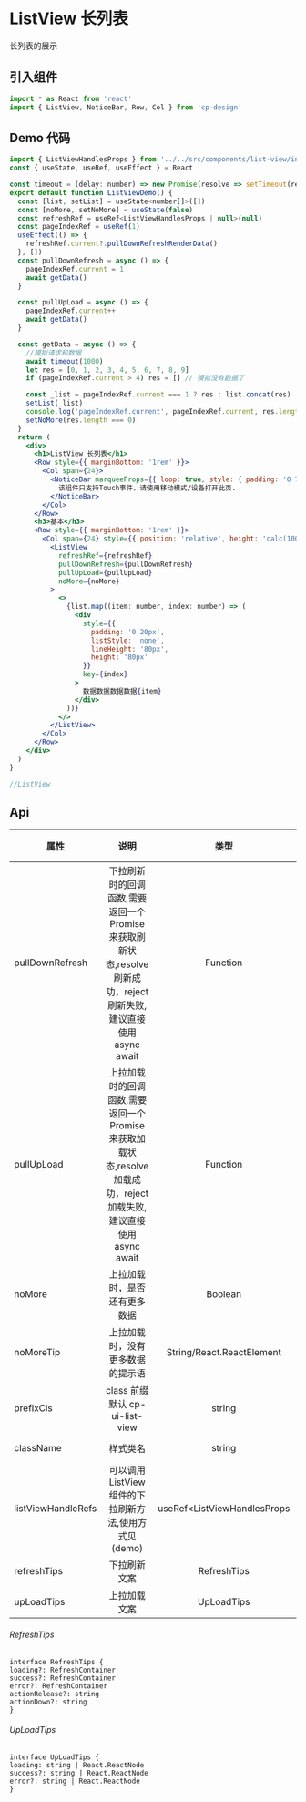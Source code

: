 # ListView 长列表

长列表的展示

## 引入组件

```jsx
import * as React from 'react'
import { ListView, NoticeBar, Row, Col } from 'cp-design'
```

## Demo 代码

```jsx
import { ListViewHandlesProps } from '../../src/components/list-view/interface'
const { useState, useRef, useEffect } = React

const timeout = (delay: number) => new Promise(resolve => setTimeout(resolve, delay))
export default function ListViewDemo() {
  const [list, setList] = useState<number[]>([])
  const [noMore, setNoMore] = useState(false)
  const refreshRef = useRef<ListViewHandlesProps | null>(null)
  const pageIndexRef = useRef(1)
  useEffect(() => {
    refreshRef.current?.pullDownRefreshRenderData()
  }, [])
  const pullDownRefresh = async () => {
    pageIndexRef.current = 1
    await getData()
  }

  const pullUpLoad = async () => {
    pageIndexRef.current++
    await getData()
  }

  const getData = async () => {
    //模拟请求和数据
    await timeout(1000)
    let res = [0, 1, 2, 3, 4, 5, 6, 7, 8, 9]
    if (pageIndexRef.current > 4) res = [] // 模拟没有数据了

    const _list = pageIndexRef.current === 1 ? res : list.concat(res)
    setList(_list)
    console.log('pageIndexRef.current', pageIndexRef.current, res.length)
    setNoMore(res.length === 0)
  }
  return (
    <div>
      <h1>ListView 长列表</h1>
      <Row style={{ marginBottom: '1rem' }}>
        <Col span={24}>
          <NoticeBar marqueeProps={{ loop: true, style: { padding: '0 7.5px' } }}>
            该组件只支持Touch事件，请使用移动模式/设备打开此页.
          </NoticeBar>
        </Col>
      </Row>
      <h3>基本</h3>
      <Row style={{ marginBottom: '1rem' }}>
        <Col span={24} style={{ position: 'relative', height: 'calc(100vh - 100px)' }}>
          <ListView
            refreshRef={refreshRef}
            pullDownRefresh={pullDownRefresh}
            pullUpLoad={pullUpLoad}
            noMore={noMore}
          >
            <>
              {list.map((item: number, index: number) => (
                <div
                  style={{
                    padding: '0 20px',
                    listStyle: 'none',
                    lineHeight: '80px',
                    height: '80px'
                  }}
                  key={index}
                >
                  数据数据数据数据{item}
                </div>
              ))}
            </>
          </ListView>
        </Col>
      </Row>
    </div>
  )
}

//ListView
```

## Api

| 属性               |                                                        说明                                                         |             类型             |      默认值 | 可选 |
| ------------------ | :-----------------------------------------------------------------------------------------------------------------: | :--------------------------: | ----------: | :--: |
| pullDownRefresh    | 下拉刷新时的回调函数,需要返回一个 Promise 来获取刷新状态,resolve 刷新成功，reject 刷新失败,建议直接使用 async await |           Function           |        null |  --  |
| pullUpLoad         | 上拉加载时的回调函数,需要返回一个 Promise 来获取加载状态,resolve 加载成功，reject 加载失败,建议直接使用 async await |           Function           |        null |  --  |
| noMore             |                                            上拉加载时，是否还有更多数据                                             |           Boolean            |       false |  --  |
| noMoreTip          |                                          上拉加载时，没有更多数据的提示语                                           |  String/React.ReactElement   |          -- |  --  |
| prefixCls          |                                           class 前缀 默认 cp-ui-list-view                                           |            string            |          -- |  --  |
| className          |                                                      样式类名                                                       |            string            |          -- |  --  |
| listViewHandleRefs |                                可以调用 ListView 组件的下拉刷新方法,使用方式见(demo)                                | useRef\<ListViewHandlesProps | null>(null) |  --  | -- |
| refreshTips        |                                                    下拉刷新文案                                                     |         RefreshTips          |          -- |  --  |
| upLoadTips         |                                                    上拉加载文案                                                     |          UpLoadTips          |          -- |  --  |

###### RefreshTips

```
interface RefreshTips {
loading?: RefreshContainer
success?: RefreshContainer
error?: RefreshContainer
actionRelease?: string
actionDown?: string
}
```

###### UpLoadTips

```
interface UpLoadTips {
loading: string | React.ReactNode
success?: string | React.ReactNode
error?: string | React.ReactNode
}
```
